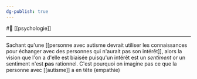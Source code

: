 ```yaml
---
dg-publish: true
---
```

#🌲  [[psychologie]]

---
Sachant qu'une [[personne avec autisme devrait utiliser les connaissances pour échanger avec des personnes qui n'aurait pas son intérêt]], alors la vision que l'on a d'elle est biaisée puisqu'un intérêt est un *sentiment* or un sentiment n'est **pas** rationnel. C'est pourquoi on imagine pas ce que la personne avec [[autisme]] a en tête (empathie)